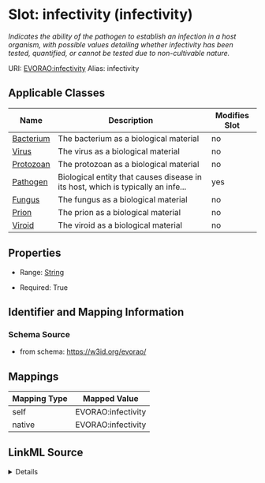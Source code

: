 

# Slot: infectivity (infectivity) 


_Indicates the ability of the pathogen to establish an infection in a host organism, with possible values detailing whether infectivity has been tested, quantified, or cannot be tested due to non-cultivable nature._





URI: [EVORAO:infectivity](https://w3id.org/evorao/infectivity)
Alias: infectivity

<!-- no inheritance hierarchy -->





## Applicable Classes

| Name | Description | Modifies Slot |
| --- | --- | --- |
| [Bacterium](Bacterium.md) | The bacterium as a biological material |  no  |
| [Virus](Virus.md) | The virus as a biological material |  no  |
| [Protozoan](Protozoan.md) | The protozoan as a biological material |  no  |
| [Pathogen](Pathogen.md) | Biological entity that causes disease in its host, which is typically an infe... |  yes  |
| [Fungus](Fungus.md) | The fungus as a biological material |  no  |
| [Prion](Prion.md) | The prion as a biological material |  no  |
| [Viroid](Viroid.md) | The viroid as a biological material |  no  |







## Properties

* Range: [String](String.md)

* Required: True





## Identifier and Mapping Information







### Schema Source


* from schema: https://w3id.org/evorao/




## Mappings

| Mapping Type | Mapped Value |
| ---  | ---  |
| self | EVORAO:infectivity |
| native | EVORAO:infectivity |




## LinkML Source

<details>
```yaml
name: infectivity
description: Indicates the ability of the pathogen to establish an infection in a
  host organism, with possible values detailing whether infectivity has been tested,
  quantified, or cannot be tested due to non-cultivable nature.
title: infectivity
from_schema: https://w3id.org/evorao/
rank: 1000
alias: infectivity
domain_of:
- Pathogen
range: string
required: true
multivalued: false
equals_string_in:
- Infectivity tested
- Infectivity tested and quantified
- Non cultivable sample, infectivity cannot be tested

```
</details>